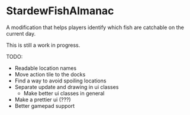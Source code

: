 # StardewFishAlmanac
A modification that helps players identify which fish are catchable on the current day.

This is still a work in progress.

TODO:

* Readable location names
* Move action tile to the docks
* Find a way to avoid spoiling locations
* Separate update and drawing in ui classes
  * Make better ui classes in general
* Make a prettier ui (???)
* Better gamepad support